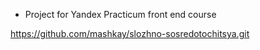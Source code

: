 - Project for Yandex Practicum front end course

https://github.com/mashkay/slozhno-sosredotochitsya.git